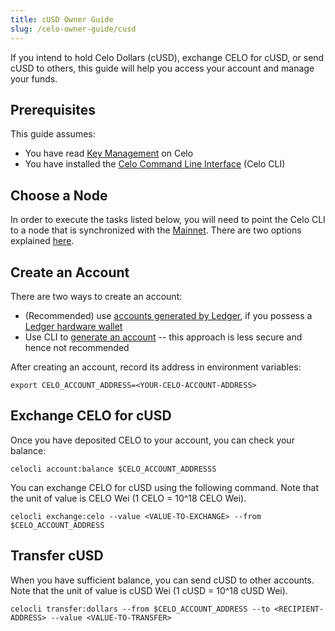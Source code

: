 ```yaml
---
title: cUSD Owner Guide
slug: /celo-owner-guide/cusd
---
```


If you intend to hold Celo Dollars (cUSD), exchange CELO for cUSD, or send cUSD to others, this guide will help you access your account and manage your funds.

## Prerequisites

This guide assumes:

- You have read [Key Management](../validator-guide/key-management/summary.md) on Celo
- You have installed the [Celo Command Line Interface](../command-line-interface/introduction.md) (Celo CLI)

## Choose a Node

In order to execute the tasks listed below, you will need to point the Celo CLI to a node that is synchronized with the [Mainnet](../getting-started/mainnet). There are two options explained [here](quick-start.md#deployment).

## Create an Account

There are two ways to create an account:

- (Recommended) use [accounts generated by Ledger](ledger.md), if you possess a [Ledger hardware wallet](https://shop.ledger.com/products/ledger-nano-s)
- Use CLI to [generate an account](../getting-started/mainnet/running-a-full-node-in-mainnet#create-an-account-and-get-its-address) -- this approach is less secure and hence not recommended

After creating an account, record its address in environment variables:

```
export CELO_ACCOUNT_ADDRESS=<YOUR-CELO-ACCOUNT-ADDRESS>
```

## Exchange CELO for cUSD

Once you have deposited CELO to your account, you can check your balance:

```
celocli account:balance $CELO_ACCOUNT_ADDRESSS
```

You can exchange CELO for cUSD using the following command. Note that the unit of value is CELO Wei (1 CELO = 10^18 CELO Wei).

```
celocli exchange:celo --value <VALUE-TO-EXCHANGE> --from $CELO_ACCOUNT_ADDRESS
```

## Transfer cUSD

When you have sufficient balance, you can send cUSD to other accounts. Note that the unit of value is cUSD Wei (1 cUSD = 10^18 cUSD Wei).

```
celocli transfer:dollars --from $CELO_ACCOUNT_ADDRESS --to <RECIPIENT-ADDRESS> --value <VALUE-TO-TRANSFER>
```
